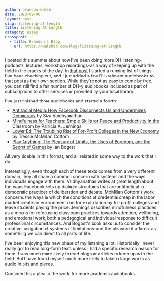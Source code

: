 ```yaml
---
author: brandon-walsh
date: 2023-09-06
layout: post
slug: listening-at-length
title: Listening At Length
category: essay
crosspost:
  - title: Brandon's Blog
    url: https://walshbr.com/blog/listening-at-length
---
```

I posted this summer about how I've been doing more DH listening–podcasts, lectures, workshop recordings–as a way of keeping up with the field in the cracks of the day. In [that post](https://walshbr.com/blog/resources-for-the-digital-humanist-on-the-go/) I started a running list of things I've been checking out, and I just added a few DH-relevant audiobooks to that post as their own section. While they're not as easy to come by free, you can still find a fair number of DH-y audiobooks included as part of subscriptions to other services or provided by your local library.

I've just finished three audiobooks and started a fourth: 

* [Antisocial Media: How Facebook Disconnects Us and Undermines Democracy](https://global.oup.com/academic/product/antisocial-media-9780190841164) by Siva Vaidhyanathan
* [Mindfulness for Teachers: Simple Skills for Peace and Productivity in the Classroom](https://wwnorton.com/books/Mindfulness-for-teachers/) by Patricia A. Jennings
* [Lower Ed: The Troubling Rise of For-Profit Colleges in the New Economy](https://thenewpress.com/books/lower-ed) by Tressie McMillan Cottom
* [Play Anything: The Pleasure of Limits, the Uses of Boredom, and the Secret of Games](https://bogost.com/books/play-anything/) by Ian Bogost

All very doable in this format, and all related in some way to the work that I do. 

Interestingly, even though each of these texts comes from a very different domain, they all share a common concern with systems and the ways individuals engage with them. Vaidhyanathan writes at great length about the ways Facebook sets up dialogic structures that are antithetical to democratic practices of deliberation and debate. McMillan Cottom's work concerns the ways in which the conditions of credential creep in the labor market create an environment ripe for exploitation by for-profit colleges and leave students paying the price. Jennings describes mindfulness practices as a means for refocusing classroom practices towards attention, wellbeing, and emotional work, both a pedagogical and individual response to difficult professional circumstances. And Bogost's book asks us to consider the creative navigation of systems of limitations–and the pleasure it affords–as something we can direct to all parts of life. 

I've been enjoying this new phase of my listening a lot. Historically I never really got to read long-form texts unless I had a specific research reason for them. I was much more likely to read blogs or articles to keep up with the field. But I have found myself much more likely to take in large works as audio in bits and pieces. 

Consider this a plea to the world for more academic audiobooks. 